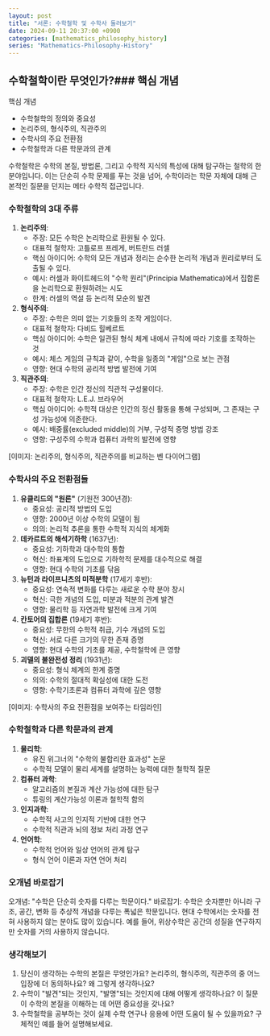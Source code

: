 ```yaml
---
layout: post
title: "서론: 수학철학 및 수학사 둘러보기"
date: 2024-09-11 20:37:00 +0900
categories: [mathematics_philosophy_history]
series: "Mathematics-Philosophy-History"
---
```


## 수학철학이란 무엇인가?### **핵심 개념**

핵심 개념
- 수학철학의 정의와 중요성
- 논리주의, 형식주의, 직관주의
- 수학사의 주요 전환점
- 수학철학과 다른 학문과의 관계

수학철학은 수학의 본질, 방법론, 그리고 수학적 지식의 특성에 대해 탐구하는 철학의 한 분야입니다. 이는 단순히 수학 문제를 푸는 것을 넘어, 수학이라는 학문 자체에 대해 근본적인 질문을 던지는 메타 수학적 접근입니다.

### **수학철학의 3대 주류**

1. **논리주의**:
    - 주장: 모든 수학은 논리학으로 환원될 수 있다.
    - 대표적 철학자: 고틀로프 프레게, 버트란드 러셀
    - 핵심 아이디어: 수학의 모든 개념과 정리는 순수한 논리적 개념과 원리로부터 도출될 수 있다.
    - 예시: 러셀과 화이트헤드의 "수학 원리"(Principia Mathematica)에서 집합론을 논리학으로 환원하려는 시도
    - 한계: 러셀의 역설 등 논리적 모순의 발견
2. **형식주의**:
    - 주장: 수학은 의미 없는 기호들의 조작 게임이다.
    - 대표적 철학자: 다비드 힐베르트
    - 핵심 아이디어: 수학은 일관된 형식 체계 내에서 규칙에 따라 기호를 조작하는 것
    - 예시: 체스 게임의 규칙과 같이, 수학을 일종의 "게임"으로 보는 관점
    - 영향: 현대 수학의 공리적 방법 발전에 기여
3. **직관주의**:
    - 주장: 수학은 인간 정신의 직관적 구성물이다.
    - 대표적 철학자: L.E.J. 브라우어
    - 핵심 아이디어: 수학적 대상은 인간의 정신 활동을 통해 구성되며, 그 존재는 구성 가능성에 의존한다.
    - 예시: 배중률(excluded middle)의 거부, 구성적 증명 방법 강조
    - 영향: 구성주의 수학과 컴퓨터 과학의 발전에 영향

[이미지: 논리주의, 형식주의, 직관주의를 비교하는 벤 다이어그램]

### **수학사의 주요 전환점들**

1. **유클리드의 "원론"** (기원전 300년경):
    - 중요성: 공리적 방법의 도입
    - 영향: 2000년 이상 수학의 모델이 됨
    - 의의: 논리적 추론을 통한 수학적 지식의 체계화
2. **데카르트의 해석기하학** (1637년):
    - 중요성: 기하학과 대수학의 통합
    - 혁신: 좌표계의 도입으로 기하학적 문제를 대수적으로 해결
    - 영향: 현대 수학의 기초를 닦음
3. **뉴턴과 라이프니츠의 미적분학** (17세기 후반):
    - 중요성: 연속적 변화를 다루는 새로운 수학 분야 창시
    - 혁신: 극한 개념의 도입, 미분과 적분의 관계 발견
    - 영향: 물리학 등 자연과학 발전에 크게 기여
4. **칸토어의 집합론** (19세기 후반):
    - 중요성: 무한의 수학적 취급, 기수 개념의 도입
    - 혁신: 서로 다른 크기의 무한 존재 증명
    - 영향: 현대 수학의 기초를 제공, 수학철학에 큰 영향
5. **괴델의 불완전성 정리** (1931년):
    - 중요성: 형식 체계의 한계 증명
    - 의의: 수학의 절대적 확실성에 대한 도전
    - 영향: 수학기초론과 컴퓨터 과학에 깊은 영향

[이미지: 수학사의 주요 전환점을 보여주는 타임라인]

### **수학철학과 다른 학문과의 관계**

1. **물리학**:
    - 유진 위그너의 "수학의 불합리한 효과성" 논문
    - 수학적 모델이 물리 세계를 설명하는 능력에 대한 철학적 질문
2. **컴퓨터 과학**:
    - 알고리즘의 본질과 계산 가능성에 대한 탐구
    - 튜링의 계산가능성 이론과 철학적 함의
3. **인지과학**:
    - 수학적 사고의 인지적 기반에 대한 연구
    - 수학적 직관과 뇌의 정보 처리 과정 연구
4. **언어학**:
    - 수학적 언어와 일상 언어의 관계 탐구
    - 형식 언어 이론과 자연 언어 처리

### **오개념 바로잡기**

오개념: "수학은 단순히 숫자를 다루는 학문이다."
바로잡기: 수학은 숫자뿐만 아니라 구조, 공간, 변화 등 추상적 개념을 다루는 폭넓은 학문입니다. 현대 수학에서는 숫자를 전혀 사용하지 않는 분야도 많이 있습니다. 예를 들어, 위상수학은 공간의 성질을 연구하지만 숫자를 거의 사용하지 않습니다.

### **생각해보기**

1. 당신이 생각하는 수학의 본질은 무엇인가요? 논리주의, 형식주의, 직관주의 중 어느 입장에 더 동의하나요? 왜 그렇게 생각하나요?
2. 수학이 "발견"되는 것인지, "발명"되는 것인지에 대해 어떻게 생각하나요? 이 질문이 수학의 본질을 이해하는 데 어떤 중요성을 갖나요?
3. 수학철학을 공부하는 것이 실제 수학 연구나 응용에 어떤 도움이 될 수 있을까요? 구체적인 예를 들어 설명해보세요.